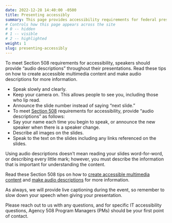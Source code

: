 ```yaml
---
date: 2022-12-28 14:40:00 -0500
title: Presenting accessibly
summary: This page provides accessibility requirements for federal presenters.
# Controls how this page appears across the site
# 0 -- hidden
# 1 -- visible
# 2 -- highlighted
weight: 1
slug: presenting-accessibly
---
```

To meet Section 508 requirements for accessibility, speakers should provide “audio descriptions” throughout their presentations. Read these tips on how to create accessible multimedia content and make audio descriptions for more information.

* Speak slowly and clearly.
* Keep your camera on. This allows people to see you, including those who lip read.
* Announce the slide number instead of saying “next slide.” 
* To meet [Section 508](https://www.section508.gov/manage/laws-and-policies) requirements for accessibility, provide “audio descriptions” as follows: 
* Say your name each time you begin to speak, or announce the new speaker when there is a speaker change.
* Describe all images on the slides.
* Speak to the text on the slides including any links referenced on the slides.

Using audio descriptions doesn't mean reading your slides word-for-word, or describing every little mark; however, you must describe the information that is important for understanding the content.

Read these Section 508 tips on how to [create accessible multimedia content](https://www.section508.gov/create/synchronized-media#audio-description) and [make audio descriptions](https://digital.gov/2014/06/30/508-accessible-videos-how-to-make-audio-descriptions/) for more information.

As always, we will provide live captioning during the event, so remember to slow down your speech when giving your presentation.

Please reach out to us with any questions, and for specific IT accessibility questions, Agency 508 Program Managers (PMs) should be your first point of contact.